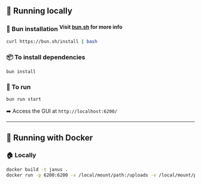 ## 🏃 Running locally

### 🍞 Bun installation <sup>Visit [bun.sh](https://bun.sh/) for more info</sup>

```bash
curl https://bun.sh/install | bash
```

### 📦 To install dependencies

```bash
bun install
```

### 🚀 To run

```bash
bun run start
```

➡️ Access the GUI at `http://localhost:6200/`

---

## 🐳 Running with Docker

### 🏠 Locally

```bash
docker build -t janus .
docker run -p 6200:6200 -v /local/mount/path:/uploads -v /local/mount/path:/timelines janus
```
